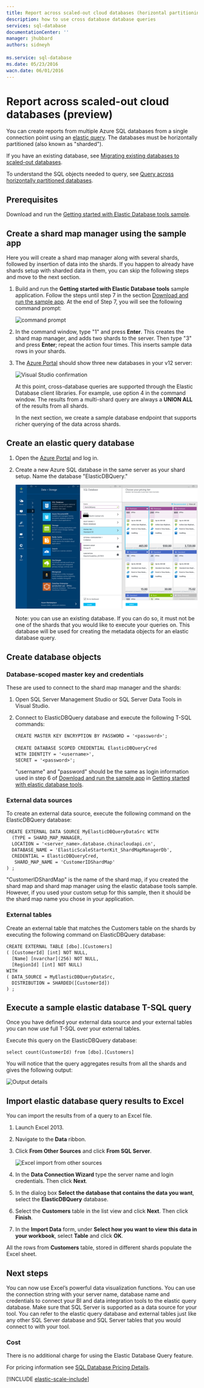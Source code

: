 ```yaml
---
title: Report across scaled-out cloud databases (horizontal partitioning) | Azure
description: how to use cross database database queries
services: sql-database
documentationCenter: ''
manager: jhubbard
authors: sidneyh

ms.service: sql-database
ms.date: 05/23/2016
wacn.date: 06/01/2016
---
```


# Report across scaled-out cloud databases (preview)

You can create reports from multiple Azure SQL databases from a single connection point using an [elastic query](./sql-database-elastic-query-overview.md). The databases must be horizontally partitioned (also known as "sharded"). 

If you have an existing database, see [Migrating existing databases to scaled-out databases](./sql-database-elastic-convert-to-use-elastic-tools.md).

To understand the SQL objects needed to query, see [Query across horizontally partitioned databases](./sql-database-elastic-query-horizontal-partitioning.md).

## Prerequisites

Download and run the [Getting started with Elastic Database tools sample](./sql-database-elastic-scale-get-started.md).

## Create a shard map manager using the sample app

Here you will create a shard map manager along with several shards, followed by insertion of data into the shards. If you happen to already have shards setup with sharded data in them, you can skip the following steps and move to the next section.

1. Build and run the **Getting started with Elastic Database tools** sample application. Follow the steps until step 7 in the section [Download and run the sample app](./sql-database-elastic-scale-get-started.md#Getting-started-with-elastic-database-tools). At the end of Step 7, you will see the following command prompt:

    ![command prompt][1]

2.  In the command window, type "1" and press **Enter**. This creates the shard map manager, and adds two shards to the server. Then type "3" and press **Enter**; repeat the action four times. This inserts sample data rows in your shards.
3.  The [Azure Portal](https://portal.azure.cn) should show three new databases in your v12 server:

    ![Visual Studio confirmation][2]

    At this point, cross-database queries are supported through the Elastic Database client libraries. For example, use option 4 in the command window. The results from a multi-shard query are always a **UNION ALL** of the results from all shards.

    In the next section, we create a sample database endpoint that supports richer querying of the data across shards.

## Create an elastic query database

1. Open the [Azure Portal](https://portal.azure.cn) and log in.
2. Create a new Azure SQL database in the same server as your shard setup. Name the database "ElasticDBQuery."

    ![Azure portal and pricing tier][3]

    Note: you can use an existing database. If you can do so, it must not be one of the shards that you would like to execute your queries on. This database will be used for creating the metadata objects for an elastic database query.

## Create database objects

### Database-scoped master key and credentials

These are used to connect to the shard map manager and the shards:

1. Open SQL Server Management Studio or SQL Server Data Tools in Visual Studio.
2. Connect to ElasticDBQuery database and execute the following T-SQL commands:

    ```
    CREATE MASTER KEY ENCRYPTION BY PASSWORD = '<password>';

    CREATE DATABASE SCOPED CREDENTIAL ElasticDBQueryCred
    WITH IDENTITY = '<username>',
    SECRET = '<password>';
    ```

    "username" and "password" should be the same as login information used in step 6 of [Download and run the sample app](./sql-database-elastic-scale-get-started.md#Getting-started-with-elastic-database-tools) in [Getting started with elastic database tools](./sql-database-elastic-scale-get-started.md).

### External data sources

To create an external data source, execute the following command on the ElasticDBQuery database:

```
CREATE EXTERNAL DATA SOURCE MyElasticDBQueryDataSrc WITH
  (TYPE = SHARD_MAP_MANAGER,
  LOCATION = '<server_name>.database.chinacloudapi.cn',
  DATABASE_NAME = 'ElasticScaleStarterKit_ShardMapManagerDb',
  CREDENTIAL = ElasticDBQueryCred,
   SHARD_MAP_NAME = 'CustomerIDShardMap'
) ;
```

 "CustomerIDShardMap" is the name of the shard map, if you created the shard map and shard map manager using the elastic database tools sample. However, if you used your custom setup for this sample, then it should be the shard map name you chose in your application.

### External tables

Create an external table that matches the Customers table on the shards by executing the following command on ElasticDBQuery database:

```
CREATE EXTERNAL TABLE [dbo].[Customers]
( [CustomerId] [int] NOT NULL,
  [Name] [nvarchar](256) NOT NULL,
  [RegionId] [int] NOT NULL)
WITH
( DATA_SOURCE = MyElasticDBQueryDataSrc,
  DISTRIBUTION = SHARDED([CustomerId])
) ;
```

## Execute a sample elastic database T-SQL query

Once you have defined your external data source and your external tables you can now use full T-SQL over your external tables.

Execute this query on the ElasticDBQuery database:

```
select count(CustomerId) from [dbo].[Customers]
```

You will notice that the query aggregates results from all the shards and gives the following output:

![Output details][4]

## Import elastic database query results to Excel

 You can import the results from of a query to an Excel file.

1. Launch Excel 2013.
2. 	Navigate to the **Data** ribbon.
3. 	Click **From Other Sources** and click **From SQL Server**.

    ![Excel import from other sources][5]
4. 	In the **Data Connection Wizard** type the server name and login credentials. Then click **Next**.
5. 	In the dialog box **Select the database that contains the data you want**, select the **ElasticDBQuery** database.
6. 	Select the **Customers** table in the list view and click **Next**. Then click **Finish**.
7. 	In the **Import Data** form, under **Select how you want to view this data in your workbook**, select **Table** and click **OK**.

All the rows from **Customers** table, stored in different shards populate the Excel sheet.

## Next steps
You can now use Excel’s powerful data visualization functions. You can use the connection string with your server name, database name and credentials to connect your BI and data integration tools to the elastic query database. Make sure that SQL Server is supported as a data source for your tool. You can refer to the elastic query database and external tables just like any other SQL Server database and SQL Server tables that you would connect to with your tool.

### Cost
There is no additional charge for using the Elastic Database Query feature.

For pricing information see [SQL Database Pricing Details](https://www.azure.cn/pricing/details/sql-database/).

[!INCLUDE [elastic-scale-include](../../includes/elastic-scale-include.md)]

<!--Image references-->
[1]: ./media/sql-database-elastic-query-getting-started/cmd-prompt.png
[2]: ./media/sql-database-elastic-query-getting-started/portal.png
[3]: ./media/sql-database-elastic-query-getting-started/tiers.png
[4]: ./media/sql-database-elastic-query-getting-started/details.png
[5]: ./media/sql-database-elastic-query-getting-started/exel-sources.png
<!--anchors-->